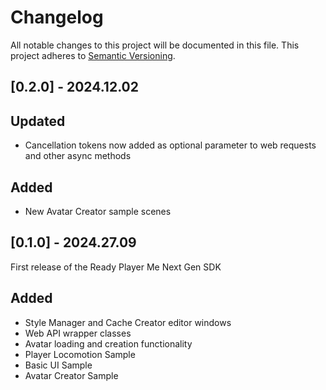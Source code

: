 # Changelog

All notable changes to this project will be documented in this file.
This project adheres to [Semantic Versioning](http://semver.org/).

## [0.2.0] - 2024.12.02

## Updated
- Cancellation tokens now added as optional parameter to web requests and other async methods

## Added
- New Avatar Creator sample scenes

## [0.1.0] - 2024.27.09

First release of the Ready Player Me Next Gen SDK

## Added
- Style Manager and Cache Creator editor windows
- Web API wrapper classes
- Avatar loading and creation functionality
- Player Locomotion Sample
- Basic UI Sample
- Avatar Creator Sample
